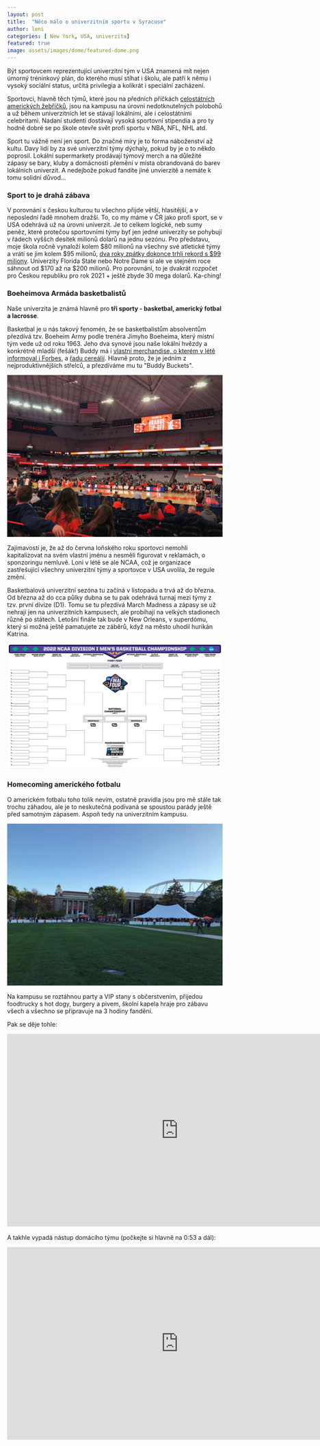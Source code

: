 ```yaml
---
layout: post
title:  "Něco málo o univerzitním sportu v Syracuse"
author: leni
categories: [ New York, USA, univerzita]
featured: true
image: assets/images/dome/featured-dome.png
---
```

Být sportovcem reprezentující univerzitní tým v USA znamená mít nejen úmorný tréninkový plán, do kterého musí stíhat i školu, ale patří k němu i vysoký sociální status, určitá privilegia a kolikrát i speciální zacházení.

Sportovci, hlavně těch týmů, které jsou na předních příčkách <a href="https://www.ncaa.com/rankings">celostátních amerických žebříčků</a>, jsou na kampusu na úrovni nedotknutelných polobohů a už během univerzitních let se stávají lokálními, ale i celostátními celebritami. Nadaní studenti dostávají vysoká sportovní stipendia a pro ty hodně dobré se po škole otevře svět profi sportu v NBA, NFL, NHL atd.

Sport tu vážně není jen sport. Do značné míry je to forma náboženství až kultu. Davy lidí by za své univerzitní týmy dýchaly, pokud by je o to někdo poprosil. Lokální supermarkety prodávají týmový merch a na důležité zápasy se bary, kluby a domácnosti přemění v místa obrandovaná do barev lokálních univerzit. A nedejbože pokud fandíte jiné unvierzitě a nemáte k tomu solidní důvod...
 
### Sport to je drahá zábava
V porovnání s českou kulturou tu všechno přijde větší, hlasitější, a v neposlední řadě mnohem dražší. To, co my máme v ČR jako profi sport, se v USA odehrává už na úrovni univerzit. Je to celkem logické, neb sumy peněz, které protečou sportovními týmy byť jen jedné univerzity se pohybují v řádech vyššch desítek milionů dolarů na jednu sezónu. Pro představu, moje škola ročně vynaloží kolem $80 milionů na všechny své atletické týmy a vrátí se jim kolem $95 milionů, <a href="https://dailyorange.com/2020/03/syracuse-athletics-draws-record-99-million-revenue-2018-19/">dva roky zpátky dokonce trhli rekord s $99 miliony</a>. Univerzity Florida State nebo Notre Dame si ale ve stejném roce sáhnout od $170 až na $200 milionů. Pro porovnání, to je dvakrát rozpočet pro Českou republiku pro rok 2021 + ještě zbyde 30 mega dolarů. Ka-ching!

### Boeheimova Armáda basketbalistů
Naše univerzita je známá hlavně pro **tři sporty - basketbal, americký fotbal a lacrosse**. 

Basketbal je u nás takový fenomén, že se basketbalistům absolventům přezdívá tzv. Boeheim Army podle trenéra Jimyho Boeheima, který místní tým vede už od roku 1963. Jeho dva synové jsou naše lokální hvězdy a konkrétně mladší (fešák!) Buddy má i <a href="https://www.forbes.com/sites/adamzagoria/2021/07/08/get-your-buddy-buckets-gear-syracuses-boeheim-makes-nil-history">vlastní merchandise, o kterém v létě informoval i Forbes</a>, a <a href="https://businessofcollegesports.com/name-image-likeness/buddy-boeheim-lands-cereal-box-deal-in-another-first-of-the-nil-era/">řadu cereálií</a>. Hlavně proto, že je jedním z nejproduktivnějších střelců, a přezdíváme mu tu "Buddy Buckets".

<img src="/assets/images/dome/basketball.jpg">

Zajímavostí je, že až do června loňského roku sportovci nemohli kapitalizovat na svém vlastní jménu a nesměli figurovat v reklamách, o sponzoringu nemluvě. Loni v létě se ale NCAA, což je organizace zastřešující všechny univerzitní týmy a sportovce v USA uvolila, že regule změní.

Basketbalová univerzitní sezóna tu začíná v listopadu a trvá až do března. Od března až do cca půlky dubna se tu pak odehrává turnaj mezi týmy z tzv. první divize (D1). Tomu se tu přezdívá March Madness a zápasy se už nehrají jen na univerzitních kampusech, ale probíhají na velkých stadionech různě po státech. Letošní finále tak bude v New Orleans, v superdómu, který si možná ještě pamatujete ze záběrů, když na město uhodil hurikán Katrina.

<img src="/assets/images/dome/marchmadness.PNG">

### Homecoming amerického fotbalu
O americkém fotbalu toho tolik nevím, ostatně pravidla jsou pro mě stále tak trochu záhadou, ale je to neskutečná podívaná se spoustou parády ještě před samotným zápasem. Aspoň tedy na univerzitním kampusu.

<img src="/assets/images/dome/funzone.jpg">

Na kampusu se roztáhnou party a VIP stany s občerstvením, přijedou foodtrucky s hot dogy, burgery a pivem, školní kapela hraje pro zábavu všech a všechno se připravuje na 3 hodiny fandění.

Pak se děje tohle:

<iframe width="800" height="450" src="https://www.youtube.com/embed/o0VshMUDHCg?controls=0" title="YouTube video player" frameborder="0" allow="accelerometer; autoplay; clipboard-write; encrypted-media; gyroscope; picture-in-picture" allowfullscreen></iframe>

A takhle vypadá nástup domácího týmu (počkejte si hlavně na 0:53 a dál):

<iframe width="800" height="450" src="https://www.youtube.com/embed/VnWBCwpg6_Y" title="YouTube video player" frameborder="0" allow="accelerometer; autoplay; clipboard-write; encrypted-media; gyroscope; picture-in-picture" allowfullscreen></iframe>

